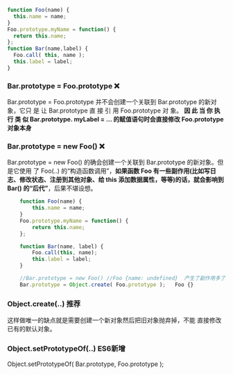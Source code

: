 ```js
function Foo(name) { 
  this.name = name;
}
Foo.prototype.myName = function() {
  return this.name;
};
function Bar(name,label) { 
  Foo.call( this, name ); 
  this.label = label;
}

```





### Bar.prototype = Foo.prototype ❌

Bar.prototype = Foo.prototype 并不会创建一个关联到 Bar.prototype 的新对象，它只 是 让 Bar.prototype 直 接 引 用 Foo.prototype 对 象。 **因 此 当 你 执 行 类 似 Bar.prototype. myLabel = ... 的赋值语句时会直接修改 Foo.prototype 对象本身**

### Bar.prototype = new Foo() ❌

Bar.prototype = new Foo() 的确会创建一个关联到 Bar.prototype 的新对象。但是它使用 了 Foo(..) 的“构造函数调用”，**如果函数 Foo 有一些副作用(比如写日志、修改状态、注册到其他对象、给 this 添加数据属性，等等)的话，就会影响到 Bar() 的“后代”**，后果不堪设想。



```js
    function Foo(name) {
        this.name = name;
    }
    Foo.prototype.myName = function() {
        return this.name;
    };

    function Bar(name, label) {
        Foo.call(this, name);
        this.label = label;
    }

    //Bar.prototype = new Foo() //Foo {name: undefined}  产生了副作用多了name属性
    Bar.prototype = Object.create( Foo.prototype );   Foo {}

```



### Object.create(..)  推荐

这样做唯一的缺点就是需要创建一个新对象然后把旧对象抛弃掉，不能 直接修改已有的默认对象。

### Object.setPrototypeOf(..)      ES6新增

Object.setPrototypeOf( Bar.prototype, Foo.prototype );